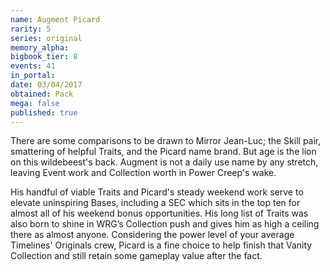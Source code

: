 ```yaml
---
name: Augment Picard
rarity: 5
series: original
memory_alpha:
bigbook_tier: 8
events: 41
in_portal:
date: 03/04/2017
obtained: Pack
mega: false
published: true
---
```


There are some comparisons to be drawn to Mirror Jean-Luc; the Skill pair, smattering of helpful Traits, and the Picard name brand. But age is the lion on this wildebeest's back. Augment is not a daily use name by any stretch, leaving Event work and Collection worth in Power Creep's wake.

His handful of viable Traits and Picard's steady weekend work serve to elevate uninspiring Bases, including a SEC which sits in the top ten for almost all of his weekend bonus opportunities. His long list of Traits was also born to shine in WRG’s Collection push and gives him as high a ceiling there as almost anyone. Considering the power level of your average Timelines' Originals crew, Picard is a fine choice to help finish that Vanity Collection and still retain some gameplay value after the fact.
